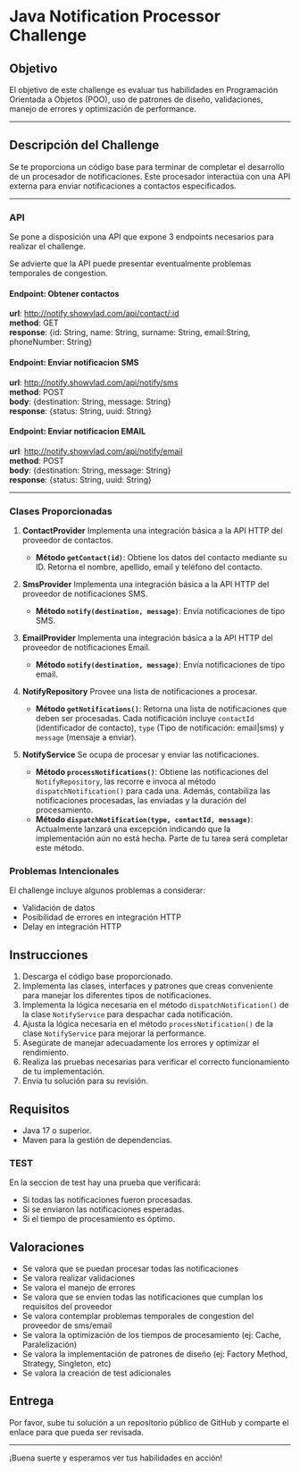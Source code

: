 # Java Notification Processor Challenge

## Objetivo

El objetivo de este challenge es evaluar tus habilidades en Programación Orientada a Objetos (POO), uso de patrones de diseño, validaciones, manejo de errores y optimización de performance.

---

## Descripción del Challenge

Se te proporciona un código base para terminar de completar el desarrollo de un procesador de notificaciones. Este procesador interactúa con una API externa para enviar notificaciones a contactos especificados.

---

### API
Se pone a disposición una API que expone 3 endpoints necesarios
para realizar el challenge.

Se advierte que la API puede presentar eventualmente problemas temporales de congestion.

#### Endpoint: Obtener contactos
**url**: http://notify.showvlad.com/api/contact/:id  
**method**: GET  
**response**: {id: String, name: String, surname: String, email:String, phoneNumber: String}

#### Endpoint: Enviar notificacion SMS
**url**: http://notify.showvlad.com/api/notify/sms  
**method**: POST  
**body**: {destination: String, message: String}  
**response**: {status: String, uuid: String}

#### Endpoint: Enviar notificacion EMAIL
**url**: http://notify.showvlad.com/api/notify/email  
**method**: POST  
**body**: {destination: String, message: String}  
**response**: {status: String, uuid: String}

---

### Clases Proporcionadas

1. **ContactProvider** Implementa una integración básica a la API HTTP del proveedor de contactos.
    - **Método `getContact(id)`**: Obtiene los datos del contacto mediante su ID. Retorna el nombre, apellido, email y teléfono del contacto.

2. **SmsProvider** Implementa una integración básica a la API HTTP del proveedor de notificaciones SMS.
   - **Método `notify(destination, message)`**: Envía notificaciones de tipo SMS.

3. **EmailProvider** Implementa una integración básica a la API HTTP del proveedor de notificaciones Email.
   - **Método `notify(destination, message)`**: Envía notificaciones de tipo email.

4. **NotifyRepository** Provee una lista de notificaciones a procesar.
    - **Método `getNotifications()`**: Retorna una lista de notificaciones que deben ser procesadas. Cada notificación incluye  `contactId` (identificador de contacto), `type` (Tipo de notificación: email|sms) y `message` (mensaje a enviar).

5. **NotifyService** Se ocupa de procesar y enviar las notificaciones.
    - **Método `processNotifications()`**: Obtiene las notificaciones del `NotifyRepository`, las recorre e invoca al método `dispatchNotification()` para cada una. Además, contabiliza las notificaciones procesadas, las enviadas y la duración del procesamiento.
    - **Método `dispatchNotification(type, contactId, message)`**: Actualmente lanzará una excepción indicando que la implementación aún no está hecha. Parte de tu tarea será completar este método.

   
### Problemas Intencionales

El challenge incluye algunos problemas a considerar:

- Validación de datos
- Posibilidad de errores en integración HTTP
- Delay en integración HTTP

## Instrucciones

1. Descarga el código base proporcionado.
2. Implementa las clases, interfaces y patrones que creas conveniente para manejar los diferentes tipos de notificaciones.
3. Implementa la lógica necesaria en el método `dispatchNotification()` de la clase `NotifyService` para despachar cada notificación.
4. Ajusta la lógica necesaria en el método `processNotification()` de la clase `NotifyService` para mejorar la performance.
5. Asegúrate de manejar adecuadamente los errores y optimizar el rendimiento.
6. Realiza las pruebas necesarias para verificar el correcto funcionamiento de tu implementación.
7. Envía tu solución para su revisión.

## Requisitos

- Java 17 o superior.
- Maven para la gestión de dependencias.

### TEST

En la seccion de test hay una prueba que verificará:

- Si todas las notificaciones fueron procesadas.
- Si se enviaron las notificaciones esperadas.
- Si el tiempo de procesamiento es óptimo.


## Valoraciones

- Se valora que se puedan procesar todas las notificaciones
- Se valora realizar validaciones
- Se valora el manejo de errores
- Se valora que se envíen todas las notificaciones que cumplan los requisitos del proveedor
- Se valora contemplar problemas temporales de congestion del proveedor de sms/email
- Se valora la optimización de los tiempos de procesamiento (ej: Cache, Paralelización)
- Se valora la implementación de patrones de diseño (ej: Factory Method, Strategy, Singleton, etc)
- Se valora la creación de test adicionales


## Entrega

Por favor, sube tu solución a un repositorio público de GitHub y comparte el enlace para que pueda ser revisada.

---

¡Buena suerte y esperamos ver tus habilidades en acción!
